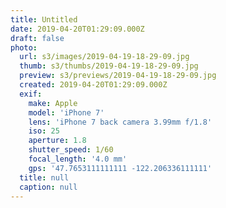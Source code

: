 ```yaml
---
title: Untitled
date: 2019-04-20T01:29:09.000Z
draft: false
photo:
  url: s3/images/2019-04-19-18-29-09.jpg
  thumb: s3/thumbs/2019-04-19-18-29-09.jpg
  preview: s3/previews/2019-04-19-18-29-09.jpg
  created: 2019-04-20T01:29:09.000Z
  exif:
    make: Apple
    model: 'iPhone 7'
    lens: 'iPhone 7 back camera 3.99mm f/1.8'
    iso: 25
    aperture: 1.8
    shutter_speed: 1/60
    focal_length: '4.0 mm'
    gps: '47.7653111111111 -122.206336111111'
  title: null
  caption: null
---
```

